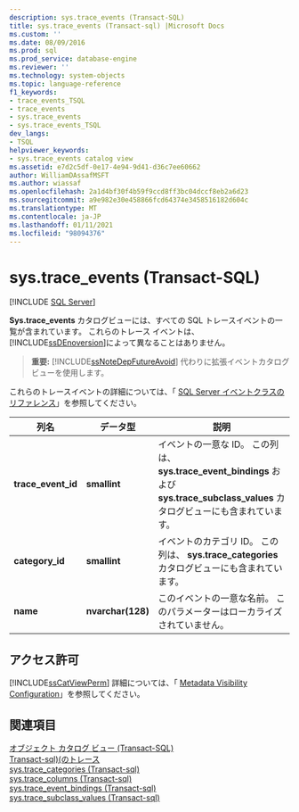 ```yaml
---
description: sys.trace_events (Transact-SQL)
title: sys.trace_events (Transact-sql) |Microsoft Docs
ms.custom: ''
ms.date: 08/09/2016
ms.prod: sql
ms.prod_service: database-engine
ms.reviewer: ''
ms.technology: system-objects
ms.topic: language-reference
f1_keywords:
- trace_events_TSQL
- trace_events
- sys.trace_events
- sys.trace_events_TSQL
dev_langs:
- TSQL
helpviewer_keywords:
- sys.trace_events catalog view
ms.assetid: e7d2c5df-0e17-4e94-9d41-d36c7ee60662
author: WilliamDAssafMSFT
ms.author: wiassaf
ms.openlocfilehash: 2a1d4bf30f4b59f9ccd8ff3bc04dccf8eb2a6d23
ms.sourcegitcommit: a9e982e30e458866fcd64374e3458516182d604c
ms.translationtype: MT
ms.contentlocale: ja-JP
ms.lasthandoff: 01/11/2021
ms.locfileid: "98094376"
---
```

# <a name="systrace_events-transact-sql"></a>sys.trace_events (Transact-SQL)
[!INCLUDE [SQL Server](../../includes/applies-to-version/sqlserver.md)]

  **Sys.trace_events** カタログビューには、すべての SQL トレースイベントの一覧が含まれています。 これらのトレース イベントは、[!INCLUDE[ssDEnoversion](../../includes/ssdenoversion-md.md)]によって異なることはありません。  
  
> **重要:** [!INCLUDE[ssNoteDepFutureAvoid](../../includes/ssnotedepfutureavoid-md.md)] 代わりに拡張イベントカタログビューを使用します。  
  
 これらのトレースイベントの詳細については、「 [SQL Server イベントクラスのリファレンス](../../relational-databases/event-classes/sql-server-event-class-reference.md)」を参照してください。  
  
  
|列名|データ型|説明|  
|-----------------|---------------|-----------------|  
|**trace_event_id**|**smallint**|イベントの一意な ID。 この列は、 **sys.trace_event_bindings** および **sys.trace_subclass_values** カタログビューにも含まれています。|  
|**category_id**|**smallint**|イベントのカテゴリ ID。 この列は、 **sys.trace_categories** カタログビューにも含まれています。|  
|**name**|**nvarchar(128)**|このイベントの一意な名前。 このパラメーターはローカライズされていません。|  
  
## <a name="permissions"></a>アクセス許可  
 [!INCLUDE[ssCatViewPerm](../../includes/sscatviewperm-md.md)] 詳細については、「 [Metadata Visibility Configuration](../../relational-databases/security/metadata-visibility-configuration.md)」を参照してください。  
  
## <a name="see-also"></a>関連項目  
 [オブジェクト カタログ ビュー &#40;Transact-SQL&#41;](../../relational-databases/system-catalog-views/object-catalog-views-transact-sql.md)   
 [Transact-sql&#41;&#40;のトレース ](../../relational-databases/system-catalog-views/sys-traces-transact-sql.md)   
 [sys.trace_categories &#40;Transact-sql&#41;](../../relational-databases/system-catalog-views/sys-trace-categories-transact-sql.md)   
 [sys.trace_columns &#40;Transact-sql&#41;](../../relational-databases/system-catalog-views/sys-trace-columns-transact-sql.md)   
 [sys.trace_event_bindings &#40;Transact-sql&#41;](../../relational-databases/system-catalog-views/sys-trace-event-bindings-transact-sql.md)   
 [sys.trace_subclass_values &#40;Transact-sql&#41;](../../relational-databases/system-catalog-views/sys-trace-subclass-values-transact-sql.md)  
  
  
